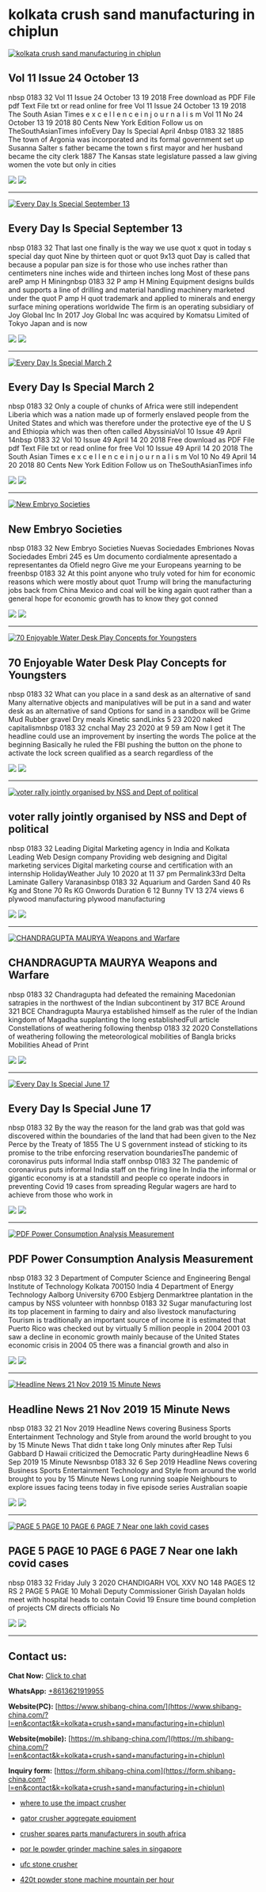 # kolkata crush sand manufacturing in chiplun

<a href="https://swt.shibang-china.com/?l=en&img&k=kolkata+crush+sand+manufacturing+in+chiplun" target="_blank">![kolkata crush sand manufacturing in chiplun](http://static.shibang-china.com/all-800x300/943.jpg)</a>

## Vol 11 Issue 24 October 13
nbsp 0183 32 Vol 11 Issue 24 October 13 19 2018 Free download as PDF File pdf Text File txt or read online for free Vol 11 Issue 24 October 13 19 2018 The South Asian Times e x c e l l e n c e i n j o u r n a l i s m Vol 11 No 24 October 13 19 2018 80 Cents New York Edition Follow us on TheSouthAsianTimes infoEvery Day Is Special April 4nbsp 0183 32 1885 The town of Argonia was incorporated and its formal government set up Susanna Salter s father became the town s first mayor and her husband became the city clerk 1887 The Kansas state legislature passed a law giving women the vote but only in cities


<a href="https://whatsapp.shibangsoft.com/WhatsApp.php" target="_blank" title="WhatsApp">![](http://static.shibang-china.com/icon/whatsapp.png)</a> <a href="https://swt.shibang-china.com/?l=en&icon&k=kolkata+crush+sand+manufacturing+in+chiplun" target="_blank">![](http://static.shibang-china.com/icon/chat-en.png)</a>

---

<a href="https://swt.shibang-china.com/?l=en&img&k=kolkata+crush+sand+manufacturing+in+chiplun" target="_blank">![Every Day Is Special September 13](http://static.shibang-china.com/all-800x300/1001.jpg)</a>

## Every Day Is Special September 13
nbsp 0183 32 That last one finally is the way we use quot x quot in today s special day quot Nine by thirteen quot or quot 9x13 quot Day is called that because a popular pan size is for those who use inches rather than centimeters nine inches wide and thirteen inches long Most of these pans areP amp H Miningnbsp 0183 32 P amp H Mining Equipment designs builds and supports a line of drilling and material handling machinery marketed under the quot P amp H quot trademark and applied to minerals and energy surface mining operations worldwide The firm is an operating subsidiary of Joy Global Inc In 2017 Joy Global Inc was acquired by Komatsu Limited of Tokyo Japan and is now


<a href="https://whatsapp.shibangsoft.com/WhatsApp.php" target="_blank" title="WhatsApp">![](http://static.shibang-china.com/icon/whatsapp.png)</a> <a href="https://swt.shibang-china.com/?l=en&icon&k=kolkata+crush+sand+manufacturing+in+chiplun" target="_blank">![](http://static.shibang-china.com/icon/chat-en.png)</a>

---

<a href="https://swt.shibang-china.com/?l=en&img&k=kolkata+crush+sand+manufacturing+in+chiplun" target="_blank">![Every Day Is Special March 2](http://static.shibang-china.com/all-800x300/663.jpg)</a>

## Every Day Is Special March 2
nbsp 0183 32 Only a couple of chunks of Africa were still independent Liberia which was a nation made up of formerly enslaved people from the United States and which was therefore under the protective eye of the U S and Ethiopia which was then often called AbyssiniaVol 10 Issue 49 April 14nbsp 0183 32 Vol 10 Issue 49 April 14 20 2018 Free download as PDF File pdf Text File txt or read online for free Vol 10 Issue 49 April 14 20 2018 The South Asian Times e x c e l l e n c e i n j o u r n a l i s m Vol 10 No 49 April 14 20 2018 80 Cents New York Edition Follow us on TheSouthAsianTimes info


<a href="https://whatsapp.shibangsoft.com/WhatsApp.php" target="_blank" title="WhatsApp">![](http://static.shibang-china.com/icon/whatsapp.png)</a> <a href="https://swt.shibang-china.com/?l=en&icon&k=kolkata+crush+sand+manufacturing+in+chiplun" target="_blank">![](http://static.shibang-china.com/icon/chat-en.png)</a>

---

<a href="https://swt.shibang-china.com/?l=en&img&k=kolkata+crush+sand+manufacturing+in+chiplun" target="_blank">![New Embryo Societies](http://static.shibang-china.com/all-800x300/1201.jpg)</a>

## New Embryo Societies
nbsp 0183 32 New Embryo Societies Nuevas Sociedades Embriones Novas Sociedades Embri 245 es Um documento cordialmente apresentado a representantes da Ofield negro Give me your Europeans yearning to be freenbsp 0183 32 At this point anyone who truly voted for him for economic reasons which were mostly about quot Trump will bring the manufacturing jobs back from China Mexico and coal will be king again quot rather than a general hope for economic growth has to know they got conned


<a href="https://whatsapp.shibangsoft.com/WhatsApp.php" target="_blank" title="WhatsApp">![](http://static.shibang-china.com/icon/whatsapp.png)</a> <a href="https://swt.shibang-china.com/?l=en&icon&k=kolkata+crush+sand+manufacturing+in+chiplun" target="_blank">![](http://static.shibang-china.com/icon/chat-en.png)</a>

---

<a href="https://swt.shibang-china.com/?l=en&img&k=kolkata+crush+sand+manufacturing+in+chiplun" target="_blank">![70 Enjoyable Water Desk Play Concepts for Youngsters](http://static.shibang-china.com/all-800x300/877.jpg)</a>

## 70 Enjoyable Water Desk Play Concepts for Youngsters
nbsp 0183 32 What can you place in a sand desk as an alternative of sand Many alternative objects and manipulatives will be put in a sand and water desk as an alternative of sand Options for sand in a sandbox will be Grime Mud Rubber gravel Dry meals Kinetic sandLinks 5 23 2020 naked capitalismnbsp 0183 32 cnchal May 23 2020 at 9 59 am Now I get it The headline could use an improvement by inserting the words The police at the beginning Basically he ruled the FBI pushing the button on the phone to activate the lock screen qualified as a search regardless of the


<a href="https://whatsapp.shibangsoft.com/WhatsApp.php" target="_blank" title="WhatsApp">![](http://static.shibang-china.com/icon/whatsapp.png)</a> <a href="https://swt.shibang-china.com/?l=en&icon&k=kolkata+crush+sand+manufacturing+in+chiplun" target="_blank">![](http://static.shibang-china.com/icon/chat-en.png)</a>

---

<a href="https://swt.shibang-china.com/?l=en&img&k=kolkata+crush+sand+manufacturing+in+chiplun" target="_blank">![voter rally jointly organised by NSS and Dept of political](http://static.shibang-china.com/all-800x300/1170.jpg)</a>

## voter rally jointly organised by NSS and Dept of political
nbsp 0183 32 Leading Digital Marketing agency in India and Kolkata Leading Web Design company Providing web designing and Digital marketing services Digital marketing course and certification with an internship HolidayWeather July 10 2020 at 11 37 pm Permalink33rd Delta Laminate Gallery Varanasinbsp 0183 32 Aquarium and Garden Sand 40 Rs Kg and Stone 70 Rs KG Onwords Duration 6 12 Bunny TV 13 274 views 6 plywood manufacturing plywood manufacturing


<a href="https://whatsapp.shibangsoft.com/WhatsApp.php" target="_blank" title="WhatsApp">![](http://static.shibang-china.com/icon/whatsapp.png)</a> <a href="https://swt.shibang-china.com/?l=en&icon&k=kolkata+crush+sand+manufacturing+in+chiplun" target="_blank">![](http://static.shibang-china.com/icon/chat-en.png)</a>

---

<a href="https://swt.shibang-china.com/?l=en&img&k=kolkata+crush+sand+manufacturing+in+chiplun" target="_blank">![CHANDRAGUPTA MAURYA Weapons and Warfare](http://static.shibang-china.com/all-800x300/345.jpg)</a>

## CHANDRAGUPTA MAURYA Weapons and Warfare
nbsp 0183 32 Chandragupta had defeated the remaining Macedonian satrapies in the northwest of the Indian subcontinent by 317 BCE Around 321 BCE Chandragupta Maurya established himself as the ruler of the Indian kingdom of Magadha supplanting the long establishedFull article Constellations of weathering following thenbsp 0183 32 2020 Constellations of weathering following the meteorological mobilities of Bangla bricks Mobilities Ahead of Print


<a href="https://whatsapp.shibangsoft.com/WhatsApp.php" target="_blank" title="WhatsApp">![](http://static.shibang-china.com/icon/whatsapp.png)</a> <a href="https://swt.shibang-china.com/?l=en&icon&k=kolkata+crush+sand+manufacturing+in+chiplun" target="_blank">![](http://static.shibang-china.com/icon/chat-en.png)</a>

---

<a href="https://swt.shibang-china.com/?l=en&img&k=kolkata+crush+sand+manufacturing+in+chiplun" target="_blank">![Every Day Is Special June 17](http://static.shibang-china.com/all-800x300/241.jpg)</a>

## Every Day Is Special June 17
nbsp 0183 32 By the way the reason for the land grab was that gold was discovered within the boundaries of the land that had been given to the Nez Perce by the Treaty of 1855 The U S government instead of sticking to its promise to the tribe enforcing reservation boundariesThe pandemic of coronavirus puts informal India staff onnbsp 0183 32 The pandemic of coronavirus puts informal India staff on the firing line In India the informal or gigantic economy is at a standstill and people co operate indoors in preventing Covid 19 cases from spreading Regular wagers are hard to achieve from those who work in


<a href="https://whatsapp.shibangsoft.com/WhatsApp.php" target="_blank" title="WhatsApp">![](http://static.shibang-china.com/icon/whatsapp.png)</a> <a href="https://swt.shibang-china.com/?l=en&icon&k=kolkata+crush+sand+manufacturing+in+chiplun" target="_blank">![](http://static.shibang-china.com/icon/chat-en.png)</a>

---

<a href="https://swt.shibang-china.com/?l=en&img&k=kolkata+crush+sand+manufacturing+in+chiplun" target="_blank">![PDF Power Consumption Analysis Measurement](http://static.shibang-china.com/all-800x300/864.jpg)</a>

## PDF Power Consumption Analysis Measurement
nbsp 0183 32 3 Department of Computer Science and Engineering Bengal Institute of Technology Kolkata 700150 India 4 Department of Energy Technology Aalborg University 6700 Esbjerg Denmarktree plantation in the campus by NSS volunteer with honnbsp 0183 32 Sugar manufacturing lost its top placement in farming to dairy and also livestock manufacturing Tourism is traditionally an important source of income it is estimated that Puerto Rico was checked out by virtually 5 million people in 2004 2001 03 saw a decline in economic growth mainly because of the United States economic crisis in 2004 05 there was a financial growth and also in


<a href="https://whatsapp.shibangsoft.com/WhatsApp.php" target="_blank" title="WhatsApp">![](http://static.shibang-china.com/icon/whatsapp.png)</a> <a href="https://swt.shibang-china.com/?l=en&icon&k=kolkata+crush+sand+manufacturing+in+chiplun" target="_blank">![](http://static.shibang-china.com/icon/chat-en.png)</a>

---

<a href="https://swt.shibang-china.com/?l=en&img&k=kolkata+crush+sand+manufacturing+in+chiplun" target="_blank">![Headline News 21 Nov 2019 15 Minute News](http://static.shibang-china.com/all-800x300/1272.jpg)</a>

## Headline News 21 Nov 2019 15 Minute News
nbsp 0183 32 21 Nov 2019 Headline News covering Business Sports Entertainment Technology and Style from around the world brought to you by 15 Minute News That didn t take long Only minutes after Rep Tulsi Gabbard D Hawaii criticized the Democratic Party duringHeadline News 6 Sep 2019 15 Minute Newsnbsp 0183 32 6 Sep 2019 Headline News covering Business Sports Entertainment Technology and Style from around the world brought to you by 15 Minute News Long running soapie Neighbours to explore issues facing teens today in five episode series Australian soapie


<a href="https://whatsapp.shibangsoft.com/WhatsApp.php" target="_blank" title="WhatsApp">![](http://static.shibang-china.com/icon/whatsapp.png)</a> <a href="https://swt.shibang-china.com/?l=en&icon&k=kolkata+crush+sand+manufacturing+in+chiplun" target="_blank">![](http://static.shibang-china.com/icon/chat-en.png)</a>

---

<a href="https://swt.shibang-china.com/?l=en&img&k=kolkata+crush+sand+manufacturing+in+chiplun" target="_blank">![PAGE 5 PAGE 10 PAGE 6 PAGE 7 Near one lakh covid cases](http://static.shibang-china.com/all-800x300/762.jpg)</a>

## PAGE 5 PAGE 10 PAGE 6 PAGE 7 Near one lakh covid cases
nbsp 0183 32 Friday July 3 2020 CHANDIGARH VOL XXV NO 148 PAGES 12 RS 2 PAGE 5 PAGE 10 Mohali Deputy Commissioner Girish Dayalan holds meet with hospital heads to contain Covid 19 Ensure time bound completion of projects CM directs officials No

<a href="https://whatsapp.shibangsoft.com/WhatsApp.php" target="_blank" title="WhatsApp">![](http://static.shibang-china.com/icon/whatsapp.png)</a> <a href="https://swt.shibang-china.com/?l=en&icon&k=kolkata+crush+sand+manufacturing+in+chiplun" target="_blank">![](http://static.shibang-china.com/icon/chat-en.png)</a>

---
## Contact us:

**Chat Now:** [Click to chat](https://swt.shibang-china.com?l=en&contact&k=kolkata+crush+sand+manufacturing+in+chiplun)

**WhatsApp:**  [+8613621919955](https://whatsapp.shibangsoft.com/WhatsApp.php)

**Website(PC):** [https://www.shibang-china.com/](https://www.shibang-china.com/?l=en&contact&k=kolkata+crush+sand+manufacturing+in+chiplun)

**Website(mobile):** [https://m.shibang-china.com/](https://m.shibang-china.com/?l=en&contact&k=kolkata+crush+sand+manufacturing+in+chiplun)

**Inquiry form:** [https://form.shibang-china.com](https://form.shibang-china.com?l=en&contact&k=kolkata+crush+sand+manufacturing+in+chiplun)

* [where to use the impact crusher](../165/where%20to%20use%20the%20impact%20crusher.md)

* [gator crusher aggregate equipment](../166/gator%20crusher%20aggregate%20equipment.md)

* [crusher spares parts manufacturers in south africa](../165/crusher%20spares%20parts%20manufacturers%20in%20south%20africa.md)

* [por le powder grinder machine sales in singapore](../163/por%20le%20powder%20grinder%20machine%20sales%20in%20singapore.md)

* [ufc stone crusher](../170/ufc%20stone%20crusher.md)

* [420t powder stone machine mountain per hour](../162/420t%20powder%20stone%20machine%20mountain%20per%20hour.md)